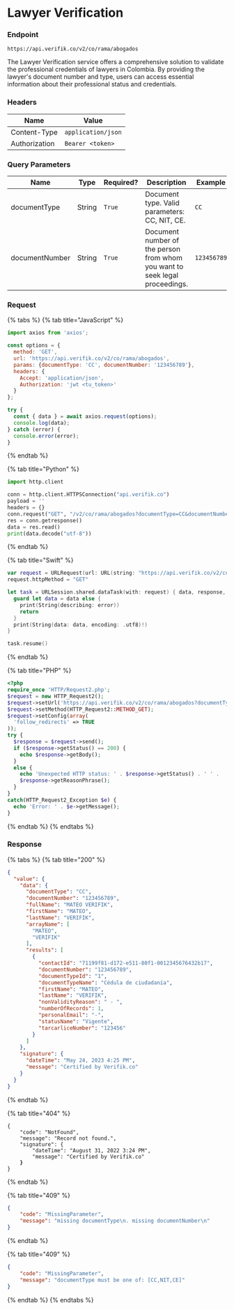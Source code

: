 # Lawyer Verification

### Endpoint

```
https://api.verifik.co/v2/co/rama/abogados
```

The Lawyer Verification service offers a comprehensive solution to validate the professional credentials of lawyers in Colombia. By providing the lawyer's document number and type, users can access essential information about their professional status and credentials.

### **Headers**

| Name          | Value              |
| ------------- | ------------------ |
| Content-Type  | `application/json` |
| Authorization | `Bearer <token>`   |

### **Query Parameters**

<table><thead><tr><th width="185">Name</th><th width="82">Type</th><th width="110">Required?</th><th width="241">Description</th><th>Example</th></tr></thead><tbody><tr><td>documentType</td><td>String</td><td><code>True</code></td><td>Document type. Valid parameters: CC, NIT, CE.</td><td><code>CC</code></td></tr><tr><td>documentNumber</td><td>String</td><td><code>True</code></td><td>Document number of the person from whom you want to seek legal proceedings.</td><td><code>123456789</code></td></tr></tbody></table>

### Request

{% tabs %}
{% tab title="JavaScript" %}

```javascript
import axios from 'axios';

const options = {
  method: 'GET',
  url: 'https://api.verifik.co/v2/co/rama/abogados',
  params: {documentType: 'CC', documentNumber: '123456789'},
  headers: {
    Accept: 'application/json',
    Authorization: 'jwt <tu_token>'
  }
};

try {
  const { data } = await axios.request(options);
  console.log(data);
} catch (error) {
  console.error(error);
}
```

{% endtab %}

{% tab title="Python" %}

```python
import http.client

conn = http.client.HTTPSConnection("api.verifik.co")
payload = ''
headers = {}
conn.request("GET", "/v2/co/rama/abogados?documentType=CC&documentNumber=123456789", payload, headers)
res = conn.getresponse()
data = res.read()
print(data.decode("utf-8"))
```

{% endtab %}

{% tab title="Swift" %}

```swift
var request = URLRequest(url: URL(string: "https://api.verifik.co/v2/co/rama/abogados?documentType=CC&documentNumber=123456789")!,timeoutInterval: Double.infinity)
request.httpMethod = "GET"

let task = URLSession.shared.dataTask(with: request) { data, response, error in 
  guard let data = data else {
    print(String(describing: error))
    return
  }
  print(String(data: data, encoding: .utf8)!)
}

task.resume()

```

{% endtab %}

{% tab title="PHP" %}

```php
<?php
require_once 'HTTP/Request2.php';
$request = new HTTP_Request2();
$request->setUrl('https://api.verifik.co/v2/co/rama/abogados?documentType=CC&documentNumber=123456789');
$request->setMethod(HTTP_Request2::METHOD_GET);
$request->setConfig(array(
  'follow_redirects' => TRUE
));
try {
  $response = $request->send();
  if ($response->getStatus() == 200) {
    echo $response->getBody();
  }
  else {
    echo 'Unexpected HTTP status: ' . $response->getStatus() . ' ' .
    $response->getReasonPhrase();
  }
}
catch(HTTP_Request2_Exception $e) {
  echo 'Error: ' . $e->getMessage();
}
```

{% endtab %}
{% endtabs %}

### **Response**

{% tabs %}
{% tab title="200" %}

```json
{
  "value": {
    "data": {
      "documentType": "CC",
      "documentNumber": "123456789",
      "fullName": "MATEO VERIFIK",
      "firstName": "MATEO",
      "lastName": "VERIFIK",
      "arrayName": [
        "MATEO",
        "VERIFIK"
      ],
      "results": [
        {
          "contactId": "71199f81-d172-e511-80f1-0012345676432b17",
          "documentNumber": "123456789",
          "documentTypeId": "1",
          "documentTypeName": "Cédula de ciudadanía",
          "firstName": "MATEO",
          "lastName": "VERIFIK",
          "nonValidityReason": " - ",
          "numberOfRecords": 1,
          "personalEmail": "-",
          "statusName": "Vigente",
          "tarcarliceNumber": "123456"
        }
      ]
    },
    "signature": {
      "dateTime": "May 24, 2023 4:25 PM",
      "message": "Certified by Verifik.co"
    }
  }
}
```

{% endtab %}

{% tab title="404" %}

<pre class="language-json"><code class="lang-json">{
    "code": "NotFound",
    "message": "Record not found.",
    "signature": {
        "dateTime": "August 31, 2022 3:24 PM",
        "message": "Certified by Verifik.co"
<strong>    }
</strong>}
</code></pre>

{% endtab %}

{% tab title="409" %}

```json
{
    "code": "MissingParameter",
    "message": "missing documentType\n. missing documentNumber\n"
}
```

{% endtab %}

{% tab title="409" %}

```json
{
    "code": "MissingParameter",
    "message": "documentType must be one of: [CC,NIT,CE]"
}
```

{% endtab %}
{% endtabs %}
